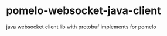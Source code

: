 pomelo-websocket-java-client
============================

java websocket client lib with protobuf implements for pomelo 
